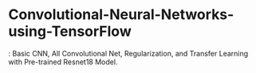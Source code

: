 # Convolutional-Neural-Networks-using-TensorFlow
: Basic CNN, All Convolutional Net, Regularization, and Transfer Learning with Pre-trained Resnet18 Model.
